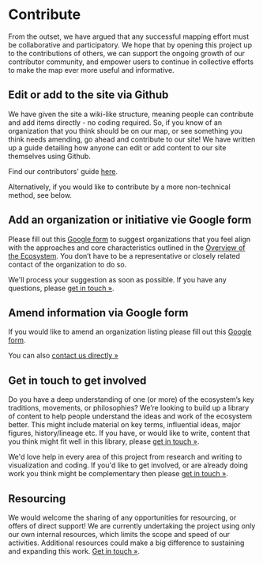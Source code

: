 # Contribute

From the outset, we have argued that any successful mapping effort must be collaborative and participatory. We hope that by opening this project up to the contributions of others, we can support the ongoing growth of our contributor community, and empower users to continue in collective efforts to make the map ever more useful and informative.

## Edit or add to the site via Github

We have given the site a wiki-like structure, meaning people can contribute and add items directly - no coding required. So, if you know of an organization that you think should be on our map, or see something you think needs amending, go ahead and contribute to our site! We have written up a guide detailing how anyone can edit or add content to our site themselves using Github. 

Find our contributors' guide [here](/contributors-guide).

Alternatively, if you would like to contribute by a more non-technical method, see below. 

## Add an organization or initiative vie Google form

Please fill out this [Google form](https://forms.gle/9337PCNXHtc7xQYW9) to suggest organizations that you feel align with the approaches and core characteristics outlined in the [Overview of the Ecosystem](https://ecosystem.lifeitself.us/#outline). You don’t have to be a representative or closely related contact of the organization to do so. 

We'll process your suggestion as soon as possible. If you have any questions, please [get in touch &raquo;][contact].


## Amend information via Google form

If you would like to amend an organization listing please fill out this [Google form](https://forms.gle/9337PCNXHtc7xQYW9). 

You can also [contact us directly &raquo;][contact]

## Get in touch to get involved

Do you have a deep understanding of one (or more) of the ecosystem’s key traditions, movements, or philosophies? We’re looking to build up a library of content to help people understand the ideas and work of the ecosystem better. This might include material on key terms, influential ideas, major figures, history/lineage etc. If you have, or would like to write, content that you think might fit well in this library, please [get in touch &raquo;][contact].

We'd love help in every area of this project from research and writing to visualization and coding. If you'd like to get involved, or are already doing work you think might be complementary then please [get in touch &raquo;][contact].

## Resourcing

We would welcome the sharing of any opportunities for resourcing, or offers of direct support! We are currently undertaking the project using only our own internal resources, which limits the scope and speed of our activities. Additional resources could make a big difference to sustaining and expanding this work. [Get in touch &raquo;][contact].


[contact]: https://lifeitself.us/contact/

